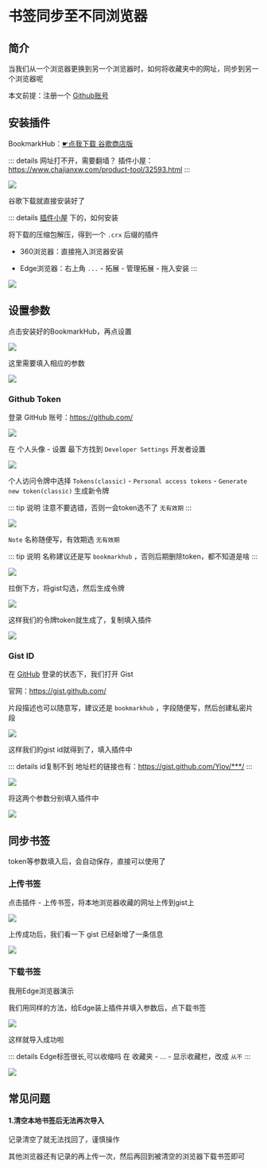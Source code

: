 # 书签同步至不同浏览器



## 简介

当我们从一个浏览器更换到另一个浏览器时，如何将收藏夹中的网址，同步到另一个浏览器呢

本文前提：注册一个 [Github账号](../website/pages/github.md)


## 安装插件

BookmarkHub：[☛点我下载 谷歌商店版](https://chrome.google.com/webstore/detail/bookmarkhub-sync-bookmark/fohimdklhhcpcnpmmichieidclgfdmol)

::: details 网址打不开，需要翻墙？
插件小屋：https://www.chajianxw.com/product-tool/32593.html
:::

![](/bookmark/bookmark-01.png)

谷歌下载就直接安装好了

::: details [插件小屋](https://www.chajianxw.com/product-tool/32593.html) 下的，如何安装

将下载的压缩包解压，得到一个 `.crx` 后缀的插件

* 360浏览器：直接拖入浏览器安装

* Edge浏览器：右上角 `...` - 拓展 - 管理拓展 - 拖入安装
:::

![](/bookmark/bookmark-02.png)




## 设置参数


点击安装好的BookmarkHub，再点设置

![](/bookmark/bookmark-03.png)

这里需要填入相应的参数

![](/bookmark/bookmark-04.png)




### Github Token

登录 GitHub 账号：https://github.com/

![](/bookmark/bookmark-05.png)

在 个人头像 - 设置 最下方找到 `Developer Settings` 开发者设置

![](/bookmark/bookmark-06.png)

个人访问令牌中选择 `Tokens(classic)` - `Personal access tokens` - `Generate new token(classic)` 生成新令牌

::: tip 说明
注意不要选错，否则一会token选不了 `无有效期`
:::

![](/bookmark/bookmark-07.png)

`Note` 名称随便写，有效期选 `无有效期`

::: tip 说明
名称建议还是写 `bookmarkhub` ，否则后期删除token，都不知道是啥
:::

![](/bookmark/bookmark-08.png)

拉倒下方，将gist勾选，然后生成令牌

![](/bookmark/bookmark-09.png)


这样我们的令牌token就生成了，复制填入插件

![](/bookmark/bookmark-10.png)




### Gist ID

在 [GitHub](https://github.com/) 登录的状态下，我们打开 Gist

官网：https://gist.github.com/

片段描述也可以随意写，建议还是 `bookmarkhub` ，字段随便写，然后创建私密片段

![](/bookmark/bookmark-11.png)

这样我们的gist id就得到了，填入插件中

::: details id复制不到
地址栏的链接也有：https://gist.github.com/Yiov/***/
:::

![](/bookmark/bookmark-12.png)



将这两个参数分别填入插件中

![](/bookmark/bookmark-13.png)



## 同步书签

token等参数填入后，会自动保存，直接可以使用了

### 上传书签

点击插件 - 上传书签，将本地浏览器收藏的网址上传到gist上

![](/bookmark/bookmark-14.png)


上传成功后，我们看一下 gist 已经新增了一条信息

![](/bookmark/bookmark-15.png)


### 下载书签

我用Edge浏览器演示

我们用同样的方法，给Edge装上插件并填入参数后，点下载书签

![](/bookmark/bookmark-16.png)

这样就导入成功啦

::: details Edge标签很长,可以收缩吗
在 收藏夹 - ... - 显示收藏栏，改成 `从不`
:::

![](/bookmark/bookmark-17.png)



## 常见问题


#### 1.清空本地书签后无法再次导入

记录清空了就无法找回了，谨慎操作

其他浏览器还有记录的再上传一次，然后再回到被清空的浏览器下载书签即可